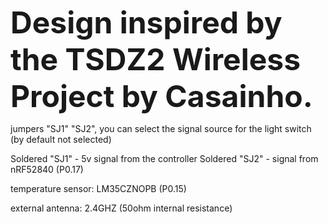 <b><font size=10>Design inspired by the TSDZ2 Wireless Project by Casainho.</b></font>

jumpers "SJ1" "SJ2", you can select the signal
source for the light switch (by default not selected)

Soldered "SJ1" - 5v signal from the controller
Soldered "SJ2" - signal from nRF52840 (P0.17)

temperature sensor: LM35CZNOPB (P0.15)

external antenna:
2.4GHZ (50ohm internal resistance)

<a href="https://www.fotosik.pl/zdjecie/61608f84c9f4ba9b" target="_blank"><img src="https://images90.fotosik.pl/501/61608f84c9f4ba9bmed.png" border="0" alt="" /></a>

<a href="https://www.fotosik.pl/zdjecie/7f113ee466bc0085" target="_blank"><img src="https://images91.fotosik.pl/501/7f113ee466bc0085med.png" border="0" alt="" /></a>

<a href="https://www.fotosik.pl/zdjecie/061baf7992c5fff2" target="_blank"><img src="https://images92.fotosik.pl/501/061baf7992c5fff2med.png" border="0" alt="" /></a>

<a href="https://www.fotosik.pl/zdjecie/d578191964af04d6" target="_blank"><img src="https://images92.fotosik.pl/501/d578191964af04d6med.png" border="0" alt="" /></a>
